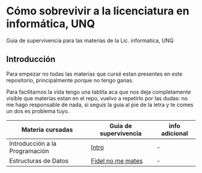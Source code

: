 # Cómo sobrevivir a la licenciatura en informática, UNQ
Guia de supervivencia para las materias de la Lic. informatica, UNQ


## Introducción
Para empezar no todas las materias que cursé estan presentes en este repositorio, principalmente porque no tengo ganas.

Para facilitarnos la vida tengo una tablita aca que nos deja completamente visible que materias estan en el repo, vuelvo a repetirlo por las dudas: no me hago responsable de nada, si seguis la guia al pie de la letra y te comes un dos es problema tuyo.

| Materia cursadas| Guia de supervivencia | info adicional |
|----------------|----------------|----------------|
| Introducción a la Programación   |[Intro](https://github.com/PullolilEzequiel/HowToSurvive_LI_UNQ/blob/main/materias/intro.md)|-|
| Estructuras de Datos   |[Fidel no me mates](https://github.com/PullolilEzequiel/HowToSurvive_LI_UNQ/tree/main/materias/EstrD)|-|

